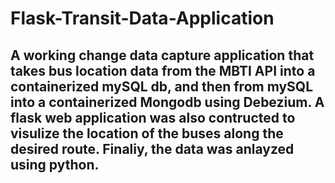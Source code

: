 # Flask-Transit-Data-Application
## A working change data capture application that takes bus location data from the MBTI API into a containerized mySQL db, and then from mySQL into a containerized Mongodb using Debezium. A flask web application was also contructed to visulize the location of the buses along the desired route. Finaliy, the data was anlayzed using python. 

